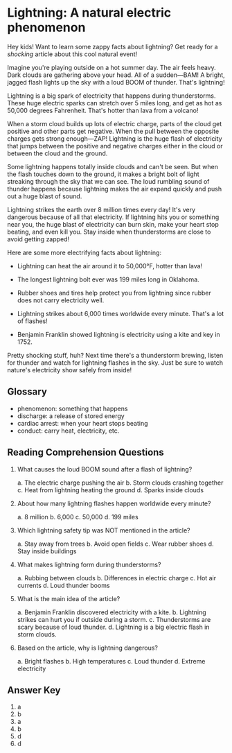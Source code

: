 # Lightning: A natural electric phenomenon

Hey kids! Want to learn some zappy facts about lightning? Get ready for a *shocking* article about this cool natural event!

Imagine you're playing outside on a hot summer day. The air feels heavy. Dark clouds are gathering above your head. All of a sudden—BAM! A bright, jagged flash lights up the sky with a loud BOOM of thunder. That's lightning!

Lightning is a big spark of electricity that happens during thunderstorms. These huge electric sparks can stretch over 5 miles long, and get as hot as 50,000 degrees Fahrenheit. That's hotter than lava from a volcano!

When a storm cloud builds up lots of electric charge, parts of the cloud get positive and other parts get negative. When the pull between the opposite charges gets strong enough—ZAP! Lightning is the huge flash of electricity that jumps between the positive and negative charges either in the cloud or between the cloud and the ground.

Some lightning happens totally inside clouds and can't be seen. But when the flash touches down to the ground, it makes a bright bolt of light streaking through the sky that we can see. The loud rumbling sound of thunder happens because lightning makes the air expand quickly and push out a huge blast of sound.

Lightning strikes the earth over 8 million times every day! It's very dangerous because of all that electricity. If lightning hits you or something near you, the huge blast of electricity can burn skin, make your heart stop beating, and even kill you. Stay inside when thunderstorms are close to avoid getting zapped!

Here are some more electrifying facts about lightning:

- Lightning can heat the air around it to 50,000°F, hotter than lava!

- The longest lightning bolt ever was 199 miles long in Oklahoma.

- Rubber shoes and tires help protect you from lightning since rubber does not carry electricity well.

- Lightning strikes about 6,000 times worldwide every minute. That's a lot of flashes!

- Benjamin Franklin showed lightning is electricity using a kite and key in 1752.

Pretty shocking stuff, huh? Next time there's a thunderstorm brewing, listen for thunder and watch for lightning flashes in the sky. Just be sure to watch nature's electricity show safely from inside!

## Glossary

- phenomenon: something that happens
- discharge: a release of stored energy
- cardiac arrest: when your heart stops beating
- conduct: carry heat, electricity, etc.

## Reading Comprehension Questions

1. What causes the loud BOOM sound after a flash of lightning?

   a. The electric charge pushing the air
   b. Storm clouds crashing together
   c. Heat from lightning heating the ground
   d. Sparks inside clouds

2. About how many lightning flashes happen worldwide every minute?

   a. 8 million
   b. 6,000
   c. 50,000
   d. 199 miles

3. Which lightning safety tip was NOT mentioned in the article?

   a. Stay away from trees
   b. Avoid open fields
   c. Wear rubber shoes
   d. Stay inside buildings

4. What makes lightning form during thunderstorms?

   a. Rubbing between clouds
   b. Differences in electric charge
   c. Hot air currents
   d. Loud thunder booms

5. What is the main idea of the article?

   a. Benjamin Franklin discovered electricity with a kite.
   b. Lightning strikes can hurt you if outside during a storm.
   c. Thunderstorms are scary because of loud thunder.
   d. Lightning is a big electric flash in storm clouds.

6. Based on the article, why is lightning dangerous?

   a. Bright flashes
   b. High temperatures
   c. Loud thunder
   d. Extreme electricity

## Answer Key

1. a
2. b
3. a
4. b
5. d
6. d
